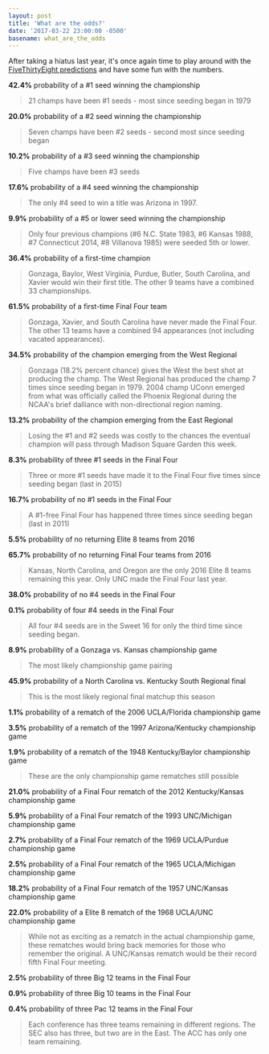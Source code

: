 ```yaml
---
layout: post
title: 'What are the odds?'
date: '2017-03-22 23:00:00 -0500'
basename: what_are_the_odds
---
```

After taking a hiatus last year, it's once again time to play around with the
[FiveThirtyEight predictions](https://projects.fivethirtyeight.com/2017-march-madness-predictions/)
and have some fun with the numbers.

**42.4%** probability of a #1 seed winning the championship

> 21 champs have been #1 seeds - most since seeding began in 1979

**20.0%** probability of a #2 seed winning the championship

> Seven champs have been #2 seeds - second most since seeding began

**10.2%** probability of a #3 seed winning the championship

> Five champs have been #3 seeds

**17.6%** probability of a #4 seed winning the championship

> The only #4 seed to win a title was Arizona in 1997.

**9.9%** probability of a #5 or lower seed winning the championship

> Only four previous champions (#6 N.C. State 1983, #6 Kansas 1988, #7
> Connecticut 2014, #8 Villanova 1985) were seeded 5th or lower.

**36.4%** probability of a first-time champion

> Gonzaga, Baylor, West Virginia, Purdue, Butler, South Carolina, and Xavier
> would win their first title. The other 9 teams have a combined 33 championships.

**61.5%** probability of a first-time Final Four team

> Gonzaga, Xavier, and South Carolina have never made the Final Four. The other
> 13 teams have a combined 94 appearances (not including vacated appearances).

**34.5%** probability of the champion emerging from the West Regional

> Gonzaga (18.2% percent chance) gives the West the best shot at producing the
> champ. The West Regional has produced the champ 7 times since seeding began in
> 1979. 2004 champ UConn emerged from what was officially called the Phoenix
> Regional during the NCAA's brief dalliance with non-directional region naming.

**13.2%** probability of the champion emerging from the East Regional

> Losing the #1 and #2 seeds was costly to the chances the eventual champion
> will pass through Madison Square Garden this week.

**8.3%** probability of three #1 seeds in the Final Four

> Three or more #1 seeds have made it to the Final Four five times since
> seeding began (last in 2015)

**16.7%** probability of no #1 seeds in the Final Four

> A #1-free Final Four has happened three times since seeding began (last in
> 2011)

**5.5%** probability of no returning Elite 8 teams from 2016

**65.7%** probability of no returning Final Four teams from 2016

> Kansas, North Carolina, and Oregon are the only 2016 Elite 8 teams remaining
> this year. Only UNC made the Final Four last year.

**38.0%** probability of no #4 seeds in the Final Four

**0.1%** probability of four #4 seeds in the Final Four

> All four #4 seeds are in the Sweet 16 for only the third time since seeding
> began.

**8.9%** probability of a Gonzaga vs. Kansas championship game

> The most likely championship game pairing

**45.9%** probability of a North Carolina vs. Kentucky South Regional final

> This is the most likely regional final matchup this season

**1.1%** probability of a rematch of the 2006 UCLA/Florida championship game

**3.5%** probability of a rematch of the 1997 Arizona/Kentucky championship game

**1.9%** probability of a rematch of the 1948 Kentucky/Baylor championship game

> These are the only championship game rematches still possible

**21.0%** probability of a Final Four rematch of the 2012 Kentucky/Kansas
championship game

**5.9%** probability of a Final Four rematch of the 1993 UNC/Michigan
championship game

**2.7%** probability of a Final Four rematch of the 1969 UCLA/Purdue
championship game

**2.5%** probability of a Final Four rematch of the 1965 UCLA/Michigan
championship game

**18.2%** probability of a Final Four rematch of the 1957 UNC/Kansas
championship game

**22.0%** probability of a Elite 8 rematch of the 1968 UCLA/UNC championship
game

> While not as exciting as a rematch in the actual championship game, these rematches
> would bring back memories for those who remember the original. A UNC/Kansas
> rematch would be their record fifth Final Four meeting.

**2.5%** probability of three Big 12 teams in the Final Four

**0.9%** probability of three Big 10 teams in the Final Four

**0.4%** probability of three Pac 12 teams in the Final Four

> Each conference has three teams remaining in different regions. The SEC also
> has three, but two are in the East. The ACC has only one team remaining.

